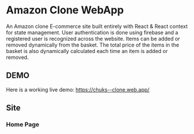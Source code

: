 # Amazon Clone WebApp

An Amazon clone E-commerce site built entirely with React & React context for state management. User authentication is done using firebase and a registered user is recognized across the website. Items can be added or removed dynamically from the basket. The total price of the items in the basket is also dynamically calculated each time an item is added or removed. 

## DEMO
Here is a working live demo:
https://chuks--clone.web.app/

## Site

### Home Page




